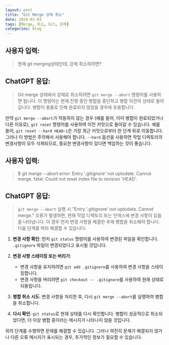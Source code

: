 ```yaml
---
layout: post
title: "Git Merge 강제 취소"
date: 2024-01-03
tags: [Merge, 취소, Git, 강제]
categories: blog
---
```


## 사용자 입력:
> 현재  git merging상태인데, 강제 취소하려면?

## ChatGPT 응답:
> Git merge 상태에서 강제로 취소하려면 `git merge --abort` 명령어를 사용하면 됩니다. 이 명령어는 현재 진행 중인 병합을 중단하고 병합 이전의 상태로 돌아갑니다. 병합이 충돌로 인해 완료되지 않았을 경우에 유용합니다.

만약 `git merge --abort`가 작동하지 않는 경우 (예를 들어, 이미 병합이 완료되었거나 다른 이유로), `git reset` 명령어를 사용하여 이전 커밋으로 돌아갈 수 있습니다. 예를 들어, `git reset --hard HEAD~1`은 가장 최근 커밋으로부터 한 단계 뒤로 이동합니다. 그러나 이 방법은 주의해서 사용해야 합니다. `--hard` 옵션을 사용하면 작업 디렉토리의 변경사항이 모두 삭제되므로, 중요한 변경사항이 있다면 백업하는 것이 좋습니다.

## 사용자 입력:
> $ git merge --abort
error: Entry '.gitignore' not uptodate. Cannot merge.
fatal: Could not reset index file to revision 'HEAD'.

## ChatGPT 응답:
> `git merge --abort` 실행 시 "Entry '.gitignore' not uptodate. Cannot merge." 오류가 발생하면, 현재 작업 디렉토리 또는 인덱스에 변경 사항이 있음을 나타냅니다. 이 경우 먼저 변경 사항을 해결한 후에 병합을 취소해야 합니다. 다음 단계를 따라 해결할 수 있습니다:

1. **변경 사항 확인**: 먼저 `git status` 명령어를 사용하여 변경된 파일을 확인합니다. `.gitignore` 파일이 변경되었다고 표시될 것입니다.

2. **변경 사항 스테이징 또는 버리기**:
   - 변경 사항을 유지하려면 `git add .gitignore`를 사용하여 변경 사항을 스테이징합니다.
   - 변경 사항을 버리려면 `git checkout -- .gitignore`를 사용하여 원래 상태로 되돌립니다.

3. **병합 취소 시도**: 변경 사항을 처리한 후, 다시 `git merge --abort`를 실행하여 병합을 취소합니다.

4. **다시 확인**: `git status`로 현재 상태를 다시 확인합니다. 병합이 성공적으로 취소되었다면, 더 이상 병합 중이라는 메시지가 나타나지 않을 것입니다.

위의 단계를 수행하면 문제를 해결할 수 있습니다. 그러나 여전히 문제가 해결되지 않거나 다른 오류 메시지가 표시되는 경우, 추가적인 정보가 필요할 수 있습니다.

